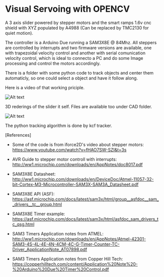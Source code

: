 # Visual Servoing with OPENCV
A 3 axis slider powered by stepper motors and the smart ramps 1.6v cnc shield with XYZ populated 
by A4988 (Can be replaced by TMC2130 for quiet motion). 

The controller is a Arduino Due running a SAM3X8E @ 84Mhz. All steppers are controlled by interrupts and two firmware versions are available, one with trapezoidal velocity control and another with serial comunication velocity control, which is ideal to connecto a PC and do some Image processing and control the motors accordingly. 

There is a folder with some python code to track objects and center them automaticly, so one could select a object and have it follow along. 

Here is a video of that working priciple. 


![Alt text](https://github.com/richaeell/MultiAxisSlider3/blob/master/docs/resources/working.gif)

3D rederings of the slider it self. Files are available too under CAD folder.

![Alt text](https://github.com/richaeell/MultiAxisSlider3/blob/master/docs/resources/render.png)

The python tracking algorithm is done by kcf tracker.

[References]

- Some of the code is from iforce2D's video about stepper motors: https://www.youtube.com/watch?v=fHAO7SW-SZI&t=3s
- AVR Guide to stepper motor controll with interrupts: http://ww1.microchip.com/downloads/en/AppNotes/doc8017.pdf
- SAM3X8E Datasheet: http://ww1.microchip.com/downloads/en/DeviceDoc/Atmel-11057-32-bit-Cortex-M3-Microcontroller-SAM3X-SAM3A_Datasheet.pdf
- SAM3X8E API (ASF): https://asf.microchip.com/docs/latest/sam3x/html/group__asfdoc__sam__drivers__tc__group.html

- SAM3X8E Timer example: https://asf.microchip.com/docs/latest/sam3x/html/asfdoc_sam_drivers_tc_qsg.html

- SAM3 Timers Application notes from ATMEL: http://ww1.microchip.com/downloads/en/AppNotes/Atmel-42301-SAM3-4S-4L-4E-4N-4CM-4C-G-Timer-Counter-TC-Driver_ApplicationNote_AT07898.pdf

- SAM3 Timers Application notes from Copper Hill Tech: https://copperhilltech.com/content/Application%20Note%20-%20Arduino%20Due%20Timer%20Control.pdf
